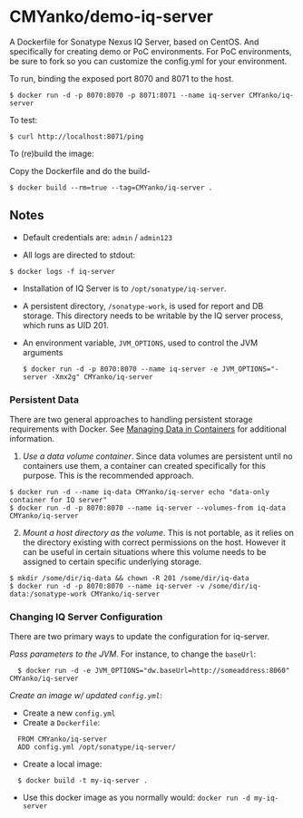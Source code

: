 # CMYanko/demo-iq-server

A Dockerfile for Sonatype Nexus IQ Server, based on CentOS. And specifically for creating demo or PoC environments. For PoC environments, be sure to fork so you can customize the config.yml for your environment.

To run, binding the exposed port 8070 and 8071 to the host.

```
$ docker run -d -p 8070:8070 -p 8071:8071 --name iq-server CMYanko/iq-server
```

To test:

```
$ curl http://localhost:8071/ping
```

To (re)build the image:

Copy the Dockerfile and do the build-

```
$ docker build --rm=true --tag=CMYanko/iq-server .
```


## Notes

* Default credentials are: `admin` / `admin123`

* All logs are directed to stdout:

```
$ docker logs -f iq-server
```

* Installation of IQ Server is to `/opt/sonatype/iq-server`.  

* A persistent directory, `/sonatype-work`, is used for report and DB storage.
  This directory needs to be writable by the IQ server process, which runs as
  UID 201.

* An environment variable, `JVM_OPTIONS`, used to control the JVM arguments

  ```
  $ docker run -d -p 8070:8070 --name iq-server -e JVM_OPTIONS="-server -Xmx2g" CMYanko/iq-server
  ```


### Persistent Data

There are two general approaches to handling persistent storage requirements
with Docker. See [Managing Data in Containers](https://docs.docker.com/userguide/dockervolumes/)
for additional information.

  1. *Use a data volume container*.  Since data volumes are persistent
  until no containers use them, a container can created specifically for 
  this purpose.  This is the recommended approach.  

  ```
  $ docker run -d --name iq-data CMYanko/iq-server echo "data-only container for IQ server"
  $ docker run -d -p 8070:8070 --name iq-server --volumes-from iq-data CMYanko/iq-server
  ```

  2. *Mount a host directory as the volume*.  This is not portable, as it
  relies on the directory existing with correct permissions on the host.
  However it can be useful in certain situations where this volume needs
  to be assigned to certain specific underlying storage.  

  ```
  $ mkdir /some/dir/iq-data && chown -R 201 /some/dir/iq-data
  $ docker run -d -p 8070:8070 --name iq-server -v /some/dir/iq-data:/sonatype-work CMYanko/iq-server
  ```

### Changing IQ Server Configuration

There are two primary ways to update the configuration for iq-server. 

*Pass parameters to the JVM*.  For instance, to change the `baseUrl`:

```
  $ docker run -d -e JVM_OPTIONS="dw.baseUrl=http://someaddress:8060" CMYanko/iq-server
```

*Create an image w/ updated `config.yml`*:

* Create a new `config.yml`
* Create a `Dockerfile`:
```
  FROM CMYanko/iq-server
  ADD config.yml /opt/sonatype/iq-server/
```
* Create a local image:
```
  $ docker build -t my-iq-server .
```
* Use this docker image as you normally would: `docker run -d my-iq-server`


